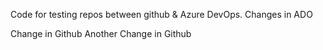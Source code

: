 Code for testing repos between github & Azure DevOps.
Changes in ADO


Change in Github
Another Change in Github
